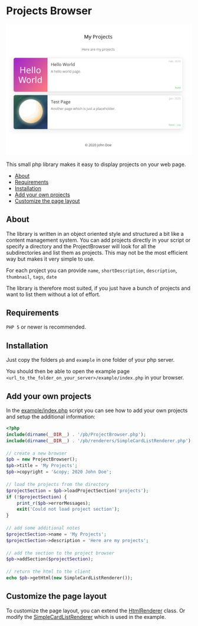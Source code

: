 # Projects Browser
![page example iamge](_images/page_example.png)

This small php library makes it easy to display projects on your web page.

- [About](#about)
- [Requirements](#requirements)
- [Installation](#installation)
- [Add your own projects](#Add-your-own-projects)
- [Customize the page layout](#Customize-the-page-layout)


## About
The library is written in an object oriented style and structured a bit like a content management system.
You can add projects directly in your script or specify a directory and the ProjectBrowser will look for all the subdirectories and list them as projects. This may not be the most efficient way but makes it very simple to use.

For each project you can provide `name`, `shortDescription`, `description`, `thumbnail`, `tags`, `date`

The library is therefore most suited, if you just have a bunch of projects and want to list them without a lot of effort.

## Requirements
`PHP 5` or newer is recommended.

## Installation
Just copy the folders `pb` and `example` in one folder of your php server.

You should then be able to open the example page `<url_to_the_folder_on_your_server>/example/index.php` in your browser.

## Add your own projects
In the [example/index.php](example/index.php) script you can see how to add your own projects and setup the additional information:
```php
<?php
include(dirname(__DIR__) . '/pb/ProjectBrowser.php');
include(dirname(__DIR__) . '/pb/renderers/SimpleCardListRenderer.php');

// create a new browser
$pb = new ProjectBrowser();
$pb->title = 'My Projects';
$pb->copyright = '&copy; 2020 John Doe';

// load the projects from the directory
$projectSection = $pb->loadProjectSection('projects');
if (!$projectSection) {
    print_r($pb->errorMessages);
    exit('Could not load project section');
}

// add some additional notes
$projectSection->name = 'My Projects';
$projectSection->description = 'Here are my projects';

// add the section to the project browser
$pb->addSection($projectSection);

// return the html to the client
echo $pb->getHtml(new SimpleCardListRenderer());
```

## Customize the page layout
To customize the page layout, you can extend the [HtmlRenderer](pb/HtmlRenderer.php) class. Or modify the [SimpleCardListRenderer](pb/renderers/SimpleCardListRenderer.php) which is used in the example.
